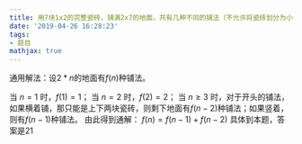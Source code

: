 ```yaml
---
title: 用7块1x2的完整瓷砖，铺满2x7的地面，共有几种不同的铺法（不允许将瓷砖划分为小块）
date: '2019-04-26 16:28:23'
tags:
- 题目
mathjax: true
---
```


通用解法：设$2*n$的地面有$f(n)$种铺法。
<!--more-->
当 $n=1$ 时，$f(1)=1$；
当 $n=2$ 时，$f(2)=2$；
当 $n\ge3$ 时，对于开头的铺法，如果横着铺，那只能是上下两块瓷砖，则剩下地面有$f(n-2)$种铺法；如果竖着，则有$f(n-1)$种铺法。
由此得到通解： $f(n) = f(n-1)+f(n-2)$
具体到本题，答案是$21$